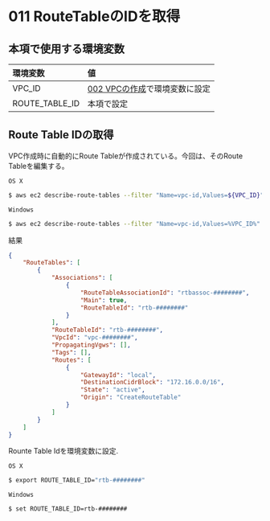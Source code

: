 # 011 RouteTableのIDを取得

## 本項で使用する環境変数

|環境変数|値|
|:--|:--|
|VPC_ID|[002 VPCの作成](/vpc/002_create_vpc.md)で環境変数に設定|
|ROUTE_TABLE_ID|本項で設定|

## Route Table IDの取得

VPC作成時に自動的にRoute Tableが作成されている。今回は、そのRoute Tableを編集する。

`OS X`

```bash
$ aws ec2 describe-route-tables --filter "Name=vpc-id,Values=${VPC_ID}"
```

`Windows`

```bash
$ aws ec2 describe-route-tables --filter "Name=vpc-id,Values=%VPC_ID%"
```

結果

```json
{
    "RouteTables": [
        {
            "Associations": [
                {
                    "RouteTableAssociationId": "rtbassoc-########", 
                    "Main": true, 
                    "RouteTableId": "rtb-########"
                }
            ], 
            "RouteTableId": "rtb-########", 
            "VpcId": "vpc-########", 
            "PropagatingVgws": [], 
            "Tags": [], 
            "Routes": [
                {
                    "GatewayId": "local", 
                    "DestinationCidrBlock": "172.16.0.0/16", 
                    "State": "active", 
                    "Origin": "CreateRouteTable"
                }
            ]
        }
    ]
}
```

Rounte Table Idを環境変数に設定.

`OS X`

```bash
$ export ROUTE_TABLE_ID="rtb-########"
```

`Windows`

```bash
$ set ROUTE_TABLE_ID=rtb-########
```